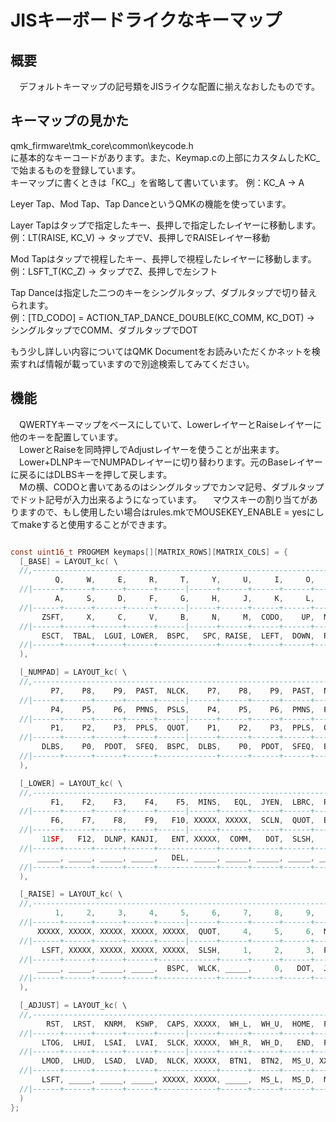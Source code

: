 # JISキーボードライクなキーマップ

## 概要

　デフォルトキーマップの記号類をJISライクな配置に揃えなおしたものです。  

## キーマップの見かた

qmk_firmware\tmk_core\common\keycode.h  
に基本的なキーコードがあります。また、Keymap.cの上部にカスタムしたKC_で始まるものを登録しています。  
キーマップに書くときは「KC_」を省略して書いています。
例：KC_A → A  

Leyer Tap、Mod Tap、Tap DanceというQMKの機能を使っています。  

Layer Tapはタップで指定したキー、長押しで指定したレイヤーに移動します。  
例：LT(RAISE, KC_V) → タップでV、長押しでRAISEレイヤー移動

Mod Tapはタップで視程したキー、長押しで視程したレイヤーに移動します。  
例：LSFT_T(KC_Z) → タップでZ、長押しで左シフト

Tap Danceは指定した二つのキーをシングルタップ、ダブルタップで切り替えられます。  
例：[TD_CODO] = ACTION_TAP_DANCE_DOUBLE(KC_COMM, KC_DOT) → シングルタップでCOMM、ダブルタップでDOT

もう少し詳しい内容についてはQMK Documentをお読みいただくかネットを検索すれば情報が載っていますので別途検索してみてください。  

## 機能

　QWERTYキーマップをベースにしていて、LowerレイヤーとRaiseレイヤーに他のキーを配置しています。  
　LowerとRaiseを同時押しでAdjustレイヤーを使うことが出来ます。  
　Lower+DLNPキーでNUMPADレイヤーに切り替わります。元のBaseレイヤーに戻るにはDLBSキーを押して戻します。  
　Mの横、CODOと書いてあるのはシングルタップでカンマ記号、ダブルタップでドット記号が入力出来るようになっています。
　マウスキーの割り当てがありますので、もし使用したい場合はrules.mkでMOUSEKEY_ENABLE = yesにしてmakeすると使用することができます。  

```c

const uint16_t PROGMEM keymaps[][MATRIX_ROWS][MATRIX_COLS] = {
  [_BASE] = LAYOUT_kc( \
  //,---------------------------------------------------------------------.
          Q,     W,     E,     R,     T,     Y,     U,     I,     O,     P,\
  //|------+------+------+------+------|------+------+------+------+------|
          A,     S,     D,     F,     G,     H,     J,     K,     L,   ENT,\
  //|------+------+------+------+------|------+------+------+------+------|
       ZSFT,     X,     C,     V,     B,     N,     M,  CODO,    UP,  MNSF,\
  //|------+------+------+------+------|------+------+------+------+------|
       ESCT,  TBAL,  LGUI, LOWER,  BSPC,   SPC, RAISE,  LEFT,  DOWN,  RGHT \
  //|------+------+------+------+-------------+------+------+------+------|
  ),

  [_NUMPAD] = LAYOUT_kc( \
  //,---------------------------------------------------------------------.
         P7,    P8,    P9,  PAST,  NLCK,    P7,    P8,    P9,  PAST,  NLCK,\
  //|------+------+------+------+------|------+------+------+------+------|
         P4,    P5,    P6,  PMNS,  PSLS,    P4,    P5,    P6,  PMNS,  PSLS,\
  //|------+------+------+------+------|------+------+------+------+------|
         P1,    P2,    P3,  PPLS,  QUOT,    P1,    P2,    P3,  PPLS,  QUOT,\
  //|------+------+------+------+------|------+------+------+------+------|
       DLBS,    P0,  PDOT,  SFEQ,  BSPC,  DLBS,    P0,  PDOT,  SFEQ,  BSPC \
  //|------+------+------+------+-------------+------+------+------+------|
  ),

  [_LOWER] = LAYOUT_kc( \
  //,---------------------------------------------------------------------.
         F1,    F2,    F3,    F4,    F5,  MINS,   EQL,  JYEN,  LBRC,  RBRC,\
  //|------+------+------+------+------|------+------+------+------+------|
         F6,    F7,    F8,    F9,   F10, XXXXX, XXXXX,  SCLN,  QUOT,  BSLS,\
  //|------+------+------+------+------|------+------+------+------+------|
       11SF,   F12,  DLNP, KANJI,   ENT, XXXXX,  COMM,   DOT,  SLSH,    RO,\
  //|------+------+------+------+-------------+------+------+------+------|
      _____, _____, _____, _____,   DEL, _____, _____, _____, _____, _____ \
  //|------+------+------+------+-------------+------+------+------+------|
  ),

  [_RAISE] = LAYOUT_kc( \
  //,---------------------------------------------------------------------.
          1,     2,     3,     4,     5,     6,     7,     8,     9,     0,\
  //|------+------+------+------+------|------+------+------+------+------|
      XXXXX, XXXXX, XXXXX, XXXXX, XXXXX,  QUOT,     4,     5,     6,  MINS,\
  //|------+------+------+------+------|------+------+------+------+------|
       LSFT, XXXXX, XXXXX, XXXXX, XXXXX,  SLSH,     1,     2,     3,  PPLS,\
  //|------+------+------+------+-------------+------+------+------+------|
      _____, _____, _____, _____,  BSPC,  WLCK, _____,     0,   DOT,  JEQL \
  //|------+------+------+------+-------------+------+------+------+------|
  ),

  [_ADJUST] = LAYOUT_kc( \
  //,---------------------------------------------------------------------.
        RST,  LRST,  KNRM,  KSWP,  CAPS, XXXXX,  WH_L,  WH_U,  HOME,  PGUP,\
  //|------+------+------+------+------|------+------+------+------+------|
       LTOG,  LHUI,  LSAI,  LVAI,  SLCK, XXXXX,  WH_R,  WH_D,   END,  PGDN,\
  //|------+------+------+------+------|------+------+------+------+------|
       LMOD,  LHUD,  LSAD,  LVAD,  NLCK, XXXXX,  BTN1,  BTN2,  MS_U, XXXXX,\
  //|------+------+------+------+-------------+------+------+------+------|
       LSFT, _____, _____, _____, XXXXX, XXXXX, _____,  MS_L,  MS_D,  MS_R \
  //|------+------+------+------+-------------+------+------+------+------|
  )
};

```
